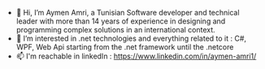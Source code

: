 - 👋 Hi, I’m Aymen Amri, a Tunisian Software developer and technical leader with more than 14 years of experience in designing and programming complex solutions in an international context.
- 👀 I’m interested in .net technologies and everything related to it : C#, WPF, Web Api starting from the .net framework until the .netcore 
- 📫 I'm reachable in linkedIn : https://www.linkedin.com/in/aymen-amri1/

<!---
Aymenamr/Aymenamr is a ✨ special ✨ repository because its `README.md` (this file) appears on your GitHub profile.
You can click the Preview link to take a look at your changes.
--->

